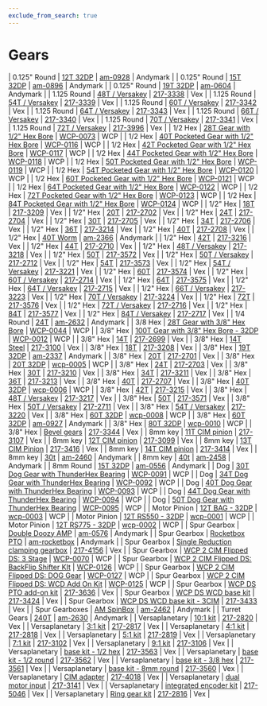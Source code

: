```yaml
---
exclude_from_search: true
---
```


# Gears

| 0.125" Round | [12T 32DP](https://jgermita.github.io/frc-parts/parts/00874.html) | [am-0928](http://www.andymark.com/product-p/am-0928.htm) | Andymark |
| 0.125" Round | [15T 32DP](https://jgermita.github.io/frc-parts/parts/00875.html) | [am-0896](http://www.andymark.com/product-p/am-0896.htm) | Andymark |
| 0.125" Round | [19T 32DP](https://jgermita.github.io/frc-parts/parts/00872.html) | [am-0604](http://www.andymark.com/product-p/am-0604.htm) | Andymark |
| 1.125 Round | [48T / Versakey](https://jgermita.github.io/frc-parts/parts/00115.html) | [217-3338](http://www.vexrobotics.com/vexpro/motion/vexpro-gears/bearing-bore-gears.html) | Vex |
| 1.125 Round | [54T / Versakey](https://jgermita.github.io/frc-parts/parts/00116.html) | [217-3339](http://www.vexrobotics.com/vexpro/motion/vexpro-gears/bearing-bore-gears.html) | Vex |
| 1.125 Round | [60T / Versakey](https://jgermita.github.io/frc-parts/parts/00117.html) | [217-3342](http://www.vexrobotics.com/vexpro/motion/vexpro-gears/bearing-bore-gears.html) | Vex |
| 1.125 Round | [64T / Versakey](https://jgermita.github.io/frc-parts/parts/00118.html) | [217-3343](http://www.vexrobotics.com/vexpro/motion/vexpro-gears/bearing-bore-gears.html) | Vex |
| 1.125 Round | [66T / Versakey](https://jgermita.github.io/frc-parts/parts/00119.html) | [217-3340](http://www.vexrobotics.com/vexpro/motion/vexpro-gears/bearing-bore-gears.html) | Vex |
| 1.125 Round | [70T / Versakey](https://jgermita.github.io/frc-parts/parts/00120.html) | [217-3341](http://www.vexrobotics.com/vexpro/motion/vexpro-gears/bearing-bore-gears.html) | Vex |
| 1.125 Round | [72T / Versakey](https://jgermita.github.io/frc-parts/parts/00121.html) | [217-3996](http://www.vexrobotics.com/vexpro/motion/vexpro-gears/bearing-bore-gears.html) | Vex |
| 1/2 Hex | [28T Gear with 1/2" Hex Bore](https://jgermita.github.io/frc-parts/parts/01049.html) | [WCP-0073](http://www.wcproducts.net/WCP-0073) | WCP |
| 1/2 Hex | [40T Pocketed Gear with 1/2" Hex Bore](https://jgermita.github.io/frc-parts/parts/01075.html) | [WCP-0116](http://www.wcproducts.net/WCP-0116) | WCP |
| 1/2 Hex | [42T Pocketed Gear with 1/2" Hex Bore](https://jgermita.github.io/frc-parts/parts/01076.html) | [WCP-0117](http://www.wcproducts.net/WCP-0117) | WCP |
| 1/2 Hex | [44T Pocketed Gear with 1/2" Hex Bore](https://jgermita.github.io/frc-parts/parts/01077.html) | [WCP-0118](http://www.wcproducts.net/WCP-0118) | WCP |
| 1/2 Hex | [50T Pocketed Gear with 1/2" Hex Bore](https://jgermita.github.io/frc-parts/parts/01078.html) | [WCP-0119](http://www.wcproducts.net/WCP-0119) | WCP |
| 1/2 Hex | [54T Pocketed Gear with 1/2" Hex Bore](https://jgermita.github.io/frc-parts/parts/01079.html) | [WCP-0120](http://www.wcproducts.net/WCP-0120) | WCP |
| 1/2 Hex | [60T Pocketed Gear with 1/2" Hex Bore](https://jgermita.github.io/frc-parts/parts/01080.html) | [WCP-0121](http://www.wcproducts.net/WCP-0121) | WCP |
| 1/2 Hex | [64T Pocketed Gear with 1/2" Hex Bore](https://jgermita.github.io/frc-parts/parts/01081.html) | [WCP-0122](http://www.wcproducts.net/WCP-0122) | WCP |
| 1/2 Hex | [72T Pocketed Gear with 1/2" Hex Bore](https://jgermita.github.io/frc-parts/parts/01082.html) | [WCP-0123](http://www.wcproducts.net/WCP-0123) | WCP |
| 1/2 Hex | [84T Pocketed Gear with 1/2" Hex Bore](https://jgermita.github.io/frc-parts/parts/01083.html) | [WCP-0124](http://www.wcproducts.net/WCP-0124) | WCP |
| 1/2" Hex | [18T](https://jgermita.github.io/frc-parts/parts/00122.html) | [217-3209](http://www.vexrobotics.com/vexpro/motion/vexpro-gears/1-2-hex-bore.html) | Vex |
| 1/2" Hex | [20T](https://jgermita.github.io/frc-parts/parts/00123.html) | [217-2702](http://www.vexrobotics.com/vexpro/motion/vexpro-gears/1-2-hex-bore.html) | Vex |
| 1/2" Hex | [24T](https://jgermita.github.io/frc-parts/parts/00124.html) | [217-2704](http://www.vexrobotics.com/vexpro/motion/vexpro-gears/1-2-hex-bore.html) | Vex |
| 1/2" Hex | [30T](https://jgermita.github.io/frc-parts/parts/00125.html) | [217-2705](http://www.vexrobotics.com/vexpro/motion/vexpro-gears/1-2-hex-bore.html) | Vex |
| 1/2" Hex | [34T](https://jgermita.github.io/frc-parts/parts/00126.html) | [217-2706](http://www.vexrobotics.com/vexpro/motion/vexpro-gears/1-2-hex-bore.html) | Vex |
| 1/2" Hex | [36T](https://jgermita.github.io/frc-parts/parts/00127.html) | [217-3214](http://www.vexrobotics.com/vexpro/motion/vexpro-gears/1-2-hex-bore.html) | Vex |
| 1/2" Hex | [40T](https://jgermita.github.io/frc-parts/parts/00128.html) | [217-2708](http://www.vexrobotics.com/vexpro/motion/vexpro-gears/1-2-hex-bore.html) | Vex |
| 1/2" Hex | [40T Worm](https://jgermita.github.io/frc-parts/parts/01025.html) | [am-2366](http://www.andymark.com/product-p/am-2366.htm) | Andymark |
| 1/2" Hex | [42T](https://jgermita.github.io/frc-parts/parts/00129.html) | [217-3216](http://www.vexrobotics.com/vexpro/motion/vexpro-gears/1-2-hex-bore.html) | Vex |
| 1/2" Hex | [44T](https://jgermita.github.io/frc-parts/parts/00130.html) | [217-2710](http://www.vexrobotics.com/vexpro/motion/vexpro-gears/1-2-hex-bore.html) | Vex |
| 1/2" Hex | [48T / Versakey](https://jgermita.github.io/frc-parts/parts/00131.html) | [217-3218](http://www.vexrobotics.com/vexpro/motion/vexpro-gears/1-2-hex-bore.html) | Vex |
| 1/2" Hex | [50T](https://jgermita.github.io/frc-parts/parts/00132.html) | [217-3572](http://www.vexrobotics.com/vexpro/motion/vexpro-gears/1-2-hex-bore.html) | Vex |
| 1/2" Hex | [50T / Versakey](https://jgermita.github.io/frc-parts/parts/00133.html) | [217-2712](http://www.vexrobotics.com/vexpro/motion/vexpro-gears/1-2-hex-bore.html) | Vex |
| 1/2" Hex | [54T](https://jgermita.github.io/frc-parts/parts/00134.html) | [217-3573](http://www.vexrobotics.com/vexpro/motion/vexpro-gears/1-2-hex-bore.html) | Vex |
| 1/2" Hex | [54T / Versakey](https://jgermita.github.io/frc-parts/parts/00135.html) | [217-3221](http://www.vexrobotics.com/vexpro/motion/vexpro-gears/1-2-hex-bore.html) | Vex |
| 1/2" Hex | [60T](https://jgermita.github.io/frc-parts/parts/00136.html) | [217-3574](http://www.vexrobotics.com/vexpro/motion/vexpro-gears/1-2-hex-bore.html) | Vex |
| 1/2" Hex | [60T / Versakey](https://jgermita.github.io/frc-parts/parts/00137.html) | [217-2714](http://www.vexrobotics.com/vexpro/motion/vexpro-gears/1-2-hex-bore.html) | Vex |
| 1/2" Hex | [64T](https://jgermita.github.io/frc-parts/parts/00138.html) | [217-3575](http://www.vexrobotics.com/vexpro/motion/vexpro-gears/1-2-hex-bore.html) | Vex |
| 1/2" Hex | [64T / Versakey](https://jgermita.github.io/frc-parts/parts/00139.html) | [217-2715](http://www.vexrobotics.com/vexpro/motion/vexpro-gears/1-2-hex-bore.html) | Vex |
| 1/2" Hex | [66T / Versakey](https://jgermita.github.io/frc-parts/parts/00140.html) | [217-3223](http://www.vexrobotics.com/vexpro/motion/vexpro-gears/1-2-hex-bore.html) | Vex |
| 1/2" Hex | [70T / Versakey](https://jgermita.github.io/frc-parts/parts/00141.html) | [217-3224](http://www.vexrobotics.com/vexpro/motion/vexpro-gears/1-2-hex-bore.html) | Vex |
| 1/2" Hex | [72T](https://jgermita.github.io/frc-parts/parts/00142.html) | [217-3576](http://www.vexrobotics.com/vexpro/motion/vexpro-gears/1-2-hex-bore.html) | Vex |
| 1/2" Hex | [72T / Versakey](https://jgermita.github.io/frc-parts/parts/00143.html) | [217-2716](http://www.vexrobotics.com/vexpro/motion/vexpro-gears/1-2-hex-bore.html) | Vex |
| 1/2" Hex | [84T](https://jgermita.github.io/frc-parts/parts/00144.html) | [217-3577](http://www.vexrobotics.com/vexpro/motion/vexpro-gears/1-2-hex-bore.html) | Vex |
| 1/2" Hex | [84T / Versakey](https://jgermita.github.io/frc-parts/parts/00145.html) | [217-2717](http://www.vexrobotics.com/vexpro/motion/vexpro-gears/1-2-hex-bore.html) | Vex |
| 1/4 Round | [24T](https://jgermita.github.io/frc-parts/parts/00881.html) | [am-2632](http://www.andymark.com/product-p/am-2632.htm) | Andymark |
| 3/8 Hex | [28T Gear with 3/8" Hex Bore](https://jgermita.github.io/frc-parts/parts/01035.html) | [WCP-0044](http://www.wcproducts.net/WCP-0044) | WCP |
| 3/8" Hex | [100T Gear with 3/8" Hex Bore - 32DP](https://jgermita.github.io/frc-parts/parts/01030.html) | [WCP-0012](http://www.wcproducts.net/WCP-0012) | WCP |
| 3/8" Hex | [14T](https://jgermita.github.io/frc-parts/parts/00146.html) | [217-2699](http://www.vexrobotics.com/vexpro/motion/vexpro-gears/3-8-hex-bore.html) | Vex |
| 3/8" Hex | [14T Steel](https://jgermita.github.io/frc-parts/parts/00147.html) | [217-3100](http://www.vexrobotics.com/vexpro/motion/vexpro-gears/3-8-hex-bore.html) | Vex |
| 3/8" Hex | [18T](https://jgermita.github.io/frc-parts/parts/00148.html) | [217-3208](http://www.vexrobotics.com/vexpro/motion/vexpro-gears/3-8-hex-bore.html) | Vex |
| 3/8" Hex | [19T 32DP](https://jgermita.github.io/frc-parts/parts/00873.html) | [am-2337](http://www.andymark.com/product-p/am-2337.htm) | Andymark |
| 3/8" Hex | [20T](https://jgermita.github.io/frc-parts/parts/00149.html) | [217-2701](http://www.vexrobotics.com/vexpro/motion/vexpro-gears/3-8-hex-bore.html) | Vex |
| 3/8" Hex | [20T 32DP](https://jgermita.github.io/frc-parts/parts/00150.html) | [wcp-0005](http://www.wcproducts.net/32-dp-gears) | WCP |
| 3/8" Hex | [24T](https://jgermita.github.io/frc-parts/parts/00151.html) | [217-2703](http://www.vexrobotics.com/vexpro/motion/vexpro-gears/3-8-hex-bore.html) | Vex |
| 3/8" Hex | [30T](https://jgermita.github.io/frc-parts/parts/00152.html) | [217-3210](http://www.vexrobotics.com/vexpro/motion/vexpro-gears/3-8-hex-bore.html) | Vex |
| 3/8" Hex | [34T](https://jgermita.github.io/frc-parts/parts/00153.html) | [217-3211](http://www.vexrobotics.com/vexpro/motion/vexpro-gears/3-8-hex-bore.html) | Vex |
| 3/8" Hex | [36T](https://jgermita.github.io/frc-parts/parts/00154.html) | [217-3213](http://www.vexrobotics.com/vexpro/motion/vexpro-gears/3-8-hex-bore.html) | Vex |
| 3/8" Hex | [40T](https://jgermita.github.io/frc-parts/parts/00155.html) | [217-2707](http://www.vexrobotics.com/vexpro/motion/vexpro-gears/3-8-hex-bore.html) | Vex |
| 3/8" Hex | [40T 32DP](https://jgermita.github.io/frc-parts/parts/00156.html) | [wcp-0006](http://www.wcproducts.net/32-dp-gears) | WCP |
| 3/8" Hex | [42T](https://jgermita.github.io/frc-parts/parts/00157.html) | [217-3215](http://www.vexrobotics.com/vexpro/motion/vexpro-gears/3-8-hex-bore.html) | Vex |
| 3/8" Hex | [48T / Versakey](https://jgermita.github.io/frc-parts/parts/00158.html) | [217-3217](http://www.vexrobotics.com/vexpro/motion/vexpro-gears/3-8-hex-bore.html) | Vex |
| 3/8" Hex | [50T](https://jgermita.github.io/frc-parts/parts/00159.html) | [217-3571](http://www.vexrobotics.com/vexpro/motion/vexpro-gears/3-8-hex-bore.html) | Vex |
| 3/8" Hex | [50T / Versakey](https://jgermita.github.io/frc-parts/parts/00160.html) | [217-2711](http://www.vexrobotics.com/vexpro/motion/vexpro-gears/3-8-hex-bore.html) | Vex |
| 3/8" Hex | [54T / Versakey](https://jgermita.github.io/frc-parts/parts/00161.html) | [217-3220](http://www.vexrobotics.com/vexpro/motion/vexpro-gears/3-8-hex-bore.html) | Vex |
| 3/8" Hex | [60T 32DP](https://jgermita.github.io/frc-parts/parts/00162.html) | [wcp-0008](http://www.wcproducts.net/32-dp-gears) | WCP |
| 3/8" Hex | [60T 32DP](https://jgermita.github.io/frc-parts/parts/00871.html) | [am-0927](http://www.andymark.com/product-p/am-0927.htm) | Andymark |
| 3/8" Hex | [80T 32DP](https://jgermita.github.io/frc-parts/parts/00163.html) | [wcp-0010](http://www.wcproducts.net/32-dp-gears) | WCP |
| 3/8" Hex | [Bevel gears](https://jgermita.github.io/frc-parts/parts/00164.html) | [217-3344](http://www.vexrobotics.com/vexpro/motion/vexpro-gears/217-3344.html) | Vex |
| 8mm key | [11T CIM pinion](https://jgermita.github.io/frc-parts/parts/00165.html) | [217-3107](http://www.vexrobotics.com/vexpro/motion/vexpro-gears/cim-motor-gears.html) | Vex |
| 8mm key | [12T CIM pinion](https://jgermita.github.io/frc-parts/parts/00166.html) | [217-3099](http://www.vexrobotics.com/vexpro/motion/vexpro-gears/cim-motor-gears.html) | Vex |
| 8mm key | [13T CIM Pinion](https://jgermita.github.io/frc-parts/parts/00167.html) | [217-3416](http://www.vexrobotics.com/vexpro/motion/vexpro-gears/cim-motor-gears.html) | Vex |
| 8mm key | [14T CIM pinion](https://jgermita.github.io/frc-parts/parts/00168.html) | [217-3414](http://www.vexrobotics.com/vexpro/motion/vexpro-gears/cim-motor-gears.html) | Vex |
| 8mm key | [30t](https://jgermita.github.io/frc-parts/parts/00169.html) | [am-2460](http://www.andymark.com/product-p/am-2460.htm) | Andymark |
| 8mm key | [40t](https://jgermita.github.io/frc-parts/parts/00170.html) | [am-2458](http://www.andymark.com/product-p/am-2458.htm) | Andymark |
| 8mm Round | [15T 32DP](https://jgermita.github.io/frc-parts/parts/00876.html) | [am-0556](http://www.andymark.com/product-p/am-0556.htm) | Andymark |
| Dog | [30T Dog Gear with ThunderHex Bearing](https://jgermita.github.io/frc-parts/parts/01052.html) | [WCP-0091](http://www.wcproducts.net/WCP-0091) | WCP |
| Dog | [34T Dog Gear with ThunderHex Bearing](https://jgermita.github.io/frc-parts/parts/01053.html) | [WCP-0092](http://www.wcproducts.net/WCP-0092) | WCP |
| Dog | [40T Dog Gear with ThunderHex Bearing](https://jgermita.github.io/frc-parts/parts/01054.html) | [WCP-0093](http://www.wcproducts.net/WCP-0093) | WCP |
| Dog | [44T Dog Gear with ThunderHex Bearing](https://jgermita.github.io/frc-parts/parts/01055.html) | [WCP-0094](http://www.wcproducts.net/WCP-0094) | WCP |
| Dog | [50T Dog Gear with ThunderHex Bearing](https://jgermita.github.io/frc-parts/parts/01056.html) | [WCP-0095](http://www.wcproducts.net/WCP-0095) | WCP |
| Motor Pinion | [12T BAG - 32DP](https://jgermita.github.io/frc-parts/parts/00171.html) | [wcp-0003](http://www.wcproducts.net/32-dp-gears) | WCP |
| Motor Pinion | [12T RS550 - 32DP](https://jgermita.github.io/frc-parts/parts/00172.html) | [wcp-0001](http://www.wcproducts.net/32-dp-gears) | WCP |
| Motor Pinion | [12T RS775 - 32DP](https://jgermita.github.io/frc-parts/parts/00173.html) | [wcp-0002](http://www.wcproducts.net/32-dp-gears) | WCP |
| Spur Gearbox | [Double Doozy AMP](https://jgermita.github.io/frc-parts/parts/00886.html) | [am-0576](http://www.andymark.com/product-p/am-0576.htm) | Andymark |
| Spur Gearbox | [Rocketbox PTO](https://jgermita.github.io/frc-parts/parts/00096.html) | [am-rocketbox](http://www.andymark.com/PTO-p/am-rocketbox.htm) | Andymark |
| Spur Gearbox | [Single Reduction clamping gearbox](https://jgermita.github.io/frc-parts/parts/00097.html) | [217-4156](http://www.vexrobotics.com/vexpro/motion/gearboxes/217-4156.html) | Vex |
| Spur Gearbox | [WCP 2 CIM Flipped DS: 3 Stage](https://jgermita.github.io/frc-parts/parts/01046.html) | [WCP-0070](http://www.wcproducts.net/WCP-0070) | WCP |
| Spur Gearbox | [WCP 2 CIM Flipped DS: BackFlip Shifter KIt](https://jgermita.github.io/frc-parts/parts/01085.html) | [WCP-0126](http://www.wcproducts.net/WCP-0126) | WCP |
| Spur Gearbox | [WCP 2 CIM Flipped DS: DOG Gear](https://jgermita.github.io/frc-parts/parts/01086.html) | [WCP-0127](http://www.wcproducts.net/WCP-0127) | WCP |
| Spur Gearbox | [WCP 2 CIM Flipped DS: WCD Add On Kit](https://jgermita.github.io/frc-parts/parts/01084.html) | [WCP-0125](http://www.wcproducts.net/WCP-0125) | WCP |
| Spur Gearbox | [WCP DS PTO add-on kit](https://jgermita.github.io/frc-parts/parts/00098.html) | [217-3636](http://www.vexrobotics.com/217-3636.html) | Vex |
| Spur Gearbox | [WCP DS WCD base kit](https://jgermita.github.io/frc-parts/parts/00099.html) | [217-3424](http://www.vexrobotics.com/vexpro/motion/gearboxes/wcp-ds.html) | Vex |
| Spur Gearbox | [WCP DS WCD base kit - 3CIM](https://jgermita.github.io/frc-parts/parts/00100.html) | [217-3433](http://www.vexrobotics.com/vexpro/motion/gearboxes/wcp-ds.html) | Vex |
| Spur Gearboxes | [AM SpinBox](https://jgermita.github.io/frc-parts/parts/00930.html) | [am-2462](http://www.andymark.com/product-p/am-2462.htm) | Andymark |
| Turret Gears | [240T](https://jgermita.github.io/frc-parts/parts/00879.html) | [am-2630](http://www.andymark.com/product-p/am-2630.htm) | Andymark |
| Versaplanetary | [10:1 kit](https://jgermita.github.io/frc-parts/parts/00101.html) | [217-2820](http://www.vexrobotics.com/versaplanetary.html) | Vex |
| Versaplanetary | [3:1 kit](https://jgermita.github.io/frc-parts/parts/00102.html) | [217-2817](http://www.vexrobotics.com/versaplanetary.html) | Vex |
| Versaplanetary | [4:1 kit](https://jgermita.github.io/frc-parts/parts/00103.html) | [217-2818](http://www.vexrobotics.com/versaplanetary.html) | Vex |
| Versaplanetary | [5:1 kit](https://jgermita.github.io/frc-parts/parts/00104.html) | [217-2819](http://www.vexrobotics.com/versaplanetary.html) | Vex |
| Versaplanetary | [7:1 kit](https://jgermita.github.io/frc-parts/parts/00105.html) | [217-3102](http://www.vexrobotics.com/versaplanetary.html) | Vex |
| Versaplanetary | [9:1 kit](https://jgermita.github.io/frc-parts/parts/00106.html) | [217-3106](http://www.vexrobotics.com/versaplanetary.html) | Vex |
| Versaplanetary | [base kit - 1/2 hex](https://jgermita.github.io/frc-parts/parts/00107.html) | [217-3563](http://www.vexrobotics.com/versaplanetary.html) | Vex |
| Versaplanetary | [base kit - 1/2 round](https://jgermita.github.io/frc-parts/parts/00108.html) | [217-3562](http://www.vexrobotics.com/versaplanetary.html) | Vex |
| Versaplanetary | [base kit - 3/8 hex](https://jgermita.github.io/frc-parts/parts/00109.html) | [217-3561](http://www.vexrobotics.com/versaplanetary.html) | Vex |
| Versaplanetary | [base kit - 8mm round](https://jgermita.github.io/frc-parts/parts/00110.html) | [217-3560](http://www.vexrobotics.com/versaplanetary.html) | Vex |
| Versaplanetary | [CIM adapter](https://jgermita.github.io/frc-parts/parts/00111.html) | [217-4018](http://www.vexrobotics.com/versaplanetary.html) | Vex |
| Versaplanetary | [dual motor input](https://jgermita.github.io/frc-parts/parts/00112.html) | [217-3141](http://www.vexrobotics.com/versaplanetary.html) | Vex |
| Versaplanetary | [integrated encoder kit](https://jgermita.github.io/frc-parts/parts/00113.html) | [217-5046](http://www.vexrobotics.com/versaplanetary.html) | Vex |
| Versaplanetary | [Ring gear kit](https://jgermita.github.io/frc-parts/parts/00114.html) | [217-2816](http://www.vexrobotics.com/versaplanetary.html) | Vex |